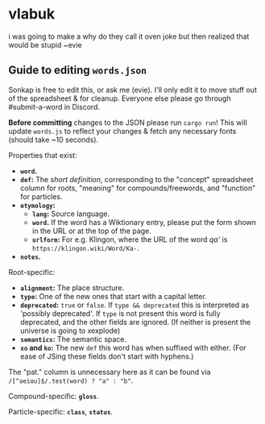# vlabuk

i was going to make a why do they call it oven joke but then realized that would be stupid ~evie

## Guide to editing `words.json`

Sonkap is free to edit this, or ask me (evie). I'll only edit it to move stuff out of the spreadsheet & for cleanup. Everyone else please go through #submit-a-word in Discord.

**Before committing** changes to the JSON please run `cargo run`! This will update `words.js` to reflect your changes & fetch any necessary fonts (should take ~10 seconds).

Properties that exist:

- **`word`.**
- **`def`:** The *short definition*, corresponding to the "concept" spreadsheet column for roots, "meaning" for compounds/freewords, and "function" for particles.
- **`etymology`:**
    - **`lang`:** Source language.
    - **`word`.** If the word has a Wiktionary entry, please put the form shown in the URL or at the top of the page.
    - **`urlform`:** For e.g. Klingon, where the URL of the word *qa'* is `https://klingon.wiki/Word/Ka-`.
- **`notes`.**

Root-specific:

- **`alignment`:** The place structure.
- **`type`:** One of the new ones that start with a capital letter.
- **`deprecated`:** `true` or `false`. If `type && deprecated` this is interpreted as 'possibly deprecated'. If `type` is not present this word is fully deprecated, and the other fields are ignored. (If neither is present the universe is going to xexplode)
- **`semantics`:** The semantic space.
- **`xo` and `ko`:** The new `def` this word has when suffixed with either. (For ease of JSing these fields don't start with hyphens.)

The "pat." column is unnecessary here as it can be found via `/[^aeiou]$/.test(word) ? "a" : "b"`.

Compound-specific: **`gloss`**.

Particle-specific: **`class`**, **`status`**.